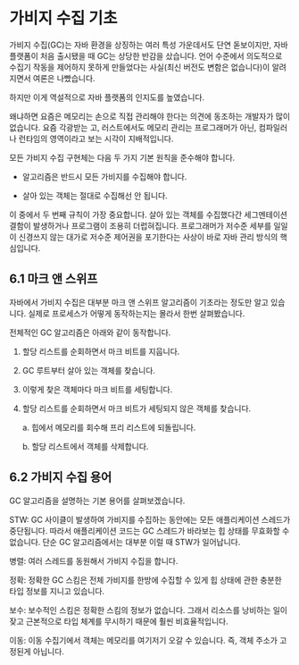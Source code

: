 # 가비지 수집 기초

가비지 수집(GC)는 자바 환경을 상징하는 여러 특성 가운데서도 단연 돋보이지만, 자바 플랫폼이 처음 출시됐을 때 GC는 상당한 반감을 샀습니다. 언어 수준에서 의도적으로 수집기 작동을 제어하지 못하게 만들었다는 사실(최신 버전도 변함은 없습니다)이 알려지면서 여론은 나빴습니다.

하지만 이게 역설적으로 자바 플랫폼의 인지도를 높였습니다.

왜냐하면 요즘은 메모리는 손으로 직접 관리해야 한다는 의견에 동조하는 개발자가 많이 없습니다. 요즘 각광받는 고, 러스트에서도 메모리 관리는 프로그래머가 아닌, 컴파일러나 런타임의 영역이라고  보는 시각이 지배적입니다.

모든 가비지 수집 구현체는 다음 두 가지 기본 원칙을 준수해야 합니다.

- 알고리즘은 반드시 모든 가비지를 수집해야 합니다.

- 살아 있는 객체는 절대로 수집해선 안 됩니다.

이 중에서 두 번째 규칙이 가장 중요합니다. 살아 있는 객체를 수집했다간 세그멘테이션 결함이 발생하거나 프로그램이 조용히 더럽혀집니다. 프로그래머가 저수준 세부를 일일이 신경쓰지 않는 대가로 저수준 제어권을 포기한다는 사상이 바로 자바 관리 방식의 핵심입니다.

## 6.1 마크 앤 스위프

자바에서 가비지 수집은 대부분 마크 앤 스위프 알고리즘이 기초라는 정도만 알고 있습니다. 실제로 프로세스가 어떻게 동작하는지는 몰라서 한번 살펴봤습니다.

전체적인 GC 알고리즘은 아래와 같이 동작합니다.

1. 할당 리스트를 순회하면서 마크 비트를 지웁니다.
2. GC 루트부터 살아 있는 객체를 찾습니다.
3. 이렇게 찾은 객체마다 마크 비트를 세팅합니다.
4. 할당 리스트를 순회하면서 마크 비트가 세팅되지 않은 객체를 찾습니다.
    
    a. 힙에서 메모리를 회수해 프리 리스트에 되돌립니다.
    
    b. 할당 리스트에서 객체를 삭제합니다.


## 6.2 가비지 수집 용어

GC 알고리즘을 설명하는 기본 용어를 살펴보겠습니다.

STW: GC 사이클이 발생하여 가비지를 수집하는 동안에는 모든 애플리케이션 스레드가 중단됩니다. 따라서 애플리케이션 코드는 GC 스레드가 바라보는 힙 상태를 무효화할 수 없습니다. 단순 GC 알고리즘에서는 대부분 이럴 때 STW가 일어납니다.


병렬: 여러 스레드를 동원해서 가비지 수집을 합니다.

정확: 정확한 GC 스킴은 전체 가비지를 한방에 수집할 수 있게 힙 상태에 관한 충분한 타입 정보를 지니고 있습니다. 

보수: 보수적인 스킴은 정확한 스킴의 정보가 없습니다. 그래서 리소스를 낭비하는 일이 잦고 근본적으로 타입 체계를 무시하기 때문에 훨씬 비효율적입니다.

이동: 이동 수집기에서 객체는 메모리를 여기저기 오갈 수 있습니다. 즉, 객체 주소가 고정된게 아닙니다. 

